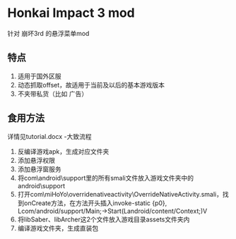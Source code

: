 # Honkai Impact 3 mod

针对 崩坏3rd 的悬浮菜单mod

## 特点
1. 适用于国外区服
2. 动态抓取offset，故适用于当前及以后的基本游戏版本
3. 不夹带私货（比如 广告）

## 食用方法
详情见tutorial.docx
-大致流程
  1.  反编译游戏apk，生成对应文件夹
  2.  添加悬浮权限	<uses-permission android:name="android.permission.SYSTEM_ALERT_WINDOW"/>
  3.  添加悬浮窗服务	<service		android:name="com.android.support.Launcher"		android:enabled="true" 	android:exported="false" 	android:stopWithTask="true"/>
  4.  将com\android\support里的所有smali文件放入游戏文件夹中的android\support
  5.  打开com\miHoYo\overridenativeactivity\OverrideNativeActivity.smali，找到onCreate方法，在方法开头插入invoke-static {p0}, Lcom/android/support/Main;->Start(Landroid/content/Context;)V
  6.  将libSaber、libArcher这2个文件放入游戏目录assets文件夹内
  7.  编译游戏文件夹，生成直装包
